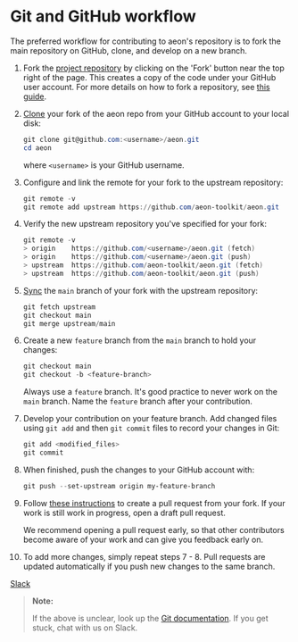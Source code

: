 # Git and GitHub workflow

The preferred workflow for contributing to aeon's repository is to fork the main repository on GitHub, clone, and develop on a new branch.

1. Fork the [project repository](https://github.com/aeon-toolkit/aeon) by clicking on the 'Fork' button near the top right of the page. This creates a copy of the code under your GitHub user account. For more details on how to fork a repository, see [this guide](https://help.github.com/articles/fork-a-repo/).

2. [Clone](https://docs.github.com/en/github/creating-cloning-and-archiving-repositories/cloning-a-repository) your fork of the aeon repo from your GitHub account to your local disk:

    ```powershell
    git clone git@github.com:<username>/aeon.git
    cd aeon
    ```

    where `<username>` is your GitHub username.

3. Configure and link the remote for your fork to the upstream repository:

    ```powershell
    git remote -v
    git remote add upstream https://github.com/aeon-toolkit/aeon.git
    ```

4. Verify the new upstream repository you've specified for your fork:

    ```powershell
    git remote -v
    > origin    https://github.com/<username>/aeon.git (fetch)
    > origin    https://github.com/<username>/aeon.git (push)
    > upstream  https://github.com/aeon-toolkit/aeon.git (fetch)
    > upstream  https://github.com/aeon-toolkit/aeon.git (push)
    ```

5. [Sync](https://docs.github.com/en/github/collaborating-with-issues-and-pull-requests/syncing-a-fork) the `main` branch of your fork with the upstream repository:

    ```powershell
    git fetch upstream
    git checkout main
    git merge upstream/main
    ```

6. Create a new `feature` branch from the `main` branch to hold your changes:

    ```powershell
    git checkout main
    git checkout -b <feature-branch>
    ```

    Always use a `feature` branch. It's good practice to never work on the `main` branch. Name the `feature` branch after your contribution.

7. Develop your contribution on your feature branch. Add changed files using `git add` and then `git commit` files to record your changes in Git:

    ```powershell
    git add <modified_files>
    git commit
    ```

8. When finished, push the changes to your GitHub account with:

    ```powershell
    git push --set-upstream origin my-feature-branch
    ```

9. Follow [these instructions](https://help.github.com/articles/creating-a-pull-request-from-a-fork) to create a pull request from your fork. If your work is still work in progress, open a draft pull request.

    We recommend opening a pull request early, so that other contributors become aware of your work and can give you feedback early on.

10. To add more changes, simply repeat steps 7 - 8. Pull requests are updated automatically if you push new changes to the same branch.

[Slack](https://join.slack.com/t/aeon-toolkit/shared_invite/zt-22vwvut29-HDpCu~7VBUozyfL_8j3dLA)

> **Note:**
>
> If the above is unclear, look up the [Git documentation](https://git-scm.com/documentation). If you get stuck, chat with us on Slack.
